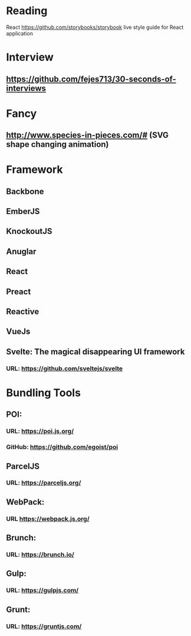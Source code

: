 # Reading

React
https://github.com/storybooks/storybook live style guide for React application 

# Interview
## https://github.com/fejes713/30-seconds-of-interviews


# Fancy
## http://www.species-in-pieces.com/# (SVG shape changing animation)

# Framework
## Backbone

## EmberJS

## KnockoutJS

## Anuglar 

## React

## Preact

## Reactive

## VueJs

## Svelte: The magical disappearing UI framework
### URL: https://github.com/sveltejs/svelte



# Bundling Tools
## POI: 
### URL: https://poi.js.org/
### GitHub: https://github.com/egoist/poi

## ParcelJS
### URL: https://parceljs.org/

## WebPack: 
### URL https://webpack.js.org/

## Brunch: 
### URL: https://brunch.io/

## Gulp:
### URL: https://gulpjs.com/

## Grunt: 
### URL: https://gruntjs.com/


